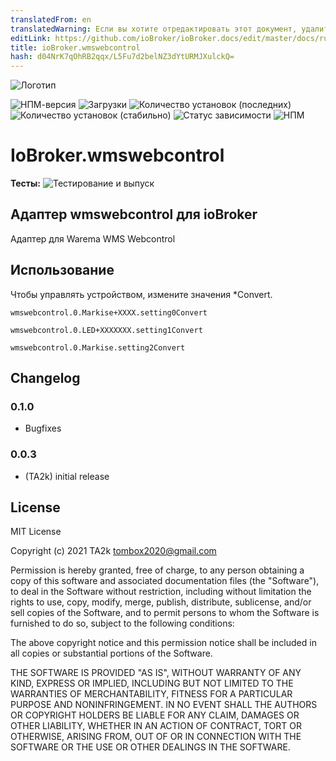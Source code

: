 ```yaml
---
translatedFrom: en
translatedWarning: Если вы хотите отредактировать этот документ, удалите поле «translationFrom», в противном случае этот документ будет снова автоматически переведен
editLink: https://github.com/ioBroker/ioBroker.docs/edit/master/docs/ru/adapterref/iobroker.wmswebcontrol/README.md
title: ioBroker.wmswebcontrol
hash: d04NrK7qOhRB2qqx/L5Fu7d2belNZ3dYtURMJXulckQ=
---
```

![Логотип](../../../en/adapterref/iobroker.wmswebcontrol/admin/wmswebcontrol.png)

![НПМ-версия](https://img.shields.io/npm/v/iobroker.wmswebcontrol.svg)
![Загрузки](https://img.shields.io/npm/dm/iobroker.wmswebcontrol.svg)
![Количество установок (последних)](https://iobroker.live/badges/wmswebcontrol-installed.svg)
![Количество установок (стабильно)](https://iobroker.live/badges/wmswebcontrol-stable.svg)
![Статус зависимости](https://img.shields.io/david/TA2k/iobroker.wmswebcontrol.svg)
![НПМ](https://nodei.co/npm/iobroker.wmswebcontrol.png?downloads=true)

# IoBroker.wmswebcontrol
**Тесты:** ![Тестирование и выпуск](https://github.com/TA2k/ioBroker.wmswebcontrol/workflows/Test%20and%20Release/badge.svg)

## Адаптер wmswebcontrol для ioBroker
Адаптер для Warema WMS Webcontrol

## Использование
Чтобы управлять устройством, измените значения \*Convert.

`wmswebcontrol.0.Markise+XXXX.setting0Convert`

`wmswebcontrol.0.LED+XXXXXXX.setting1Convert`

`wmswebcontrol.0.Markise.setting2Convert`

## Changelog

### 0.1.0

- Bugfixes

### 0.0.3

- (TA2k) initial release

## License

MIT License

Copyright (c) 2021 TA2k <tombox2020@gmail.com>

Permission is hereby granted, free of charge, to any person obtaining a copy
of this software and associated documentation files (the "Software"), to deal
in the Software without restriction, including without limitation the rights
to use, copy, modify, merge, publish, distribute, sublicense, and/or sell
copies of the Software, and to permit persons to whom the Software is
furnished to do so, subject to the following conditions:

The above copyright notice and this permission notice shall be included in all
copies or substantial portions of the Software.

THE SOFTWARE IS PROVIDED "AS IS", WITHOUT WARRANTY OF ANY KIND, EXPRESS OR
IMPLIED, INCLUDING BUT NOT LIMITED TO THE WARRANTIES OF MERCHANTABILITY,
FITNESS FOR A PARTICULAR PURPOSE AND NONINFRINGEMENT. IN NO EVENT SHALL THE
AUTHORS OR COPYRIGHT HOLDERS BE LIABLE FOR ANY CLAIM, DAMAGES OR OTHER
LIABILITY, WHETHER IN AN ACTION OF CONTRACT, TORT OR OTHERWISE, ARISING FROM,
OUT OF OR IN CONNECTION WITH THE SOFTWARE OR THE USE OR OTHER DEALINGS IN THE
SOFTWARE.